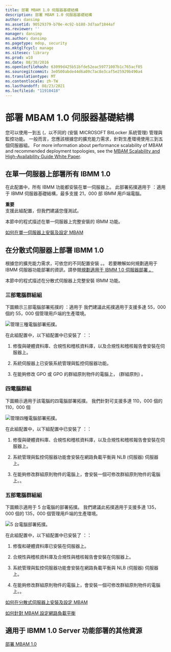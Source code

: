 ```yaml
---
title: 部署 MBAM 1.0 伺服器基礎結構
description: 部署 MBAM 1.0 伺服器基礎結構
author: dansimp
ms.assetid: 90529379-b70e-4c92-b188-3d7aaf1844af
ms.reviewer: ''
manager: dansimp
ms.author: dansimp
ms.pagetype: mdop, security
ms.mktglfcycl: manage
ms.sitesec: library
ms.prod: w10
ms.date: 08/30/2016
ms.openlocfilehash: 63099d425b51bfde52eac59771007b1c765acf05
ms.sourcegitcommit: 3e0500abde44d6a09c7ac8e3caf5e25929b490a4
ms.translationtype: MT
ms.contentlocale: zh-TW
ms.lasthandoff: 08/23/2021
ms.locfileid: "11910418"
---
```

# <a name="deploying-the-mbam-10-server-infrastructure"></a>部署 MBAM 1.0 伺服器基礎結構


您可以使用一到五 (，以不同的 (安裝 MICROSOFT BitLocker 系統管理) 管理與監控功能。 一般而言，您應該根據您的擴充能力需求，針對生產環境使用三到五個伺服器組。 For more information about performance scalability of MBAM and recommended deployment topologies, see the [MBAM Scalability and High-Availability Guide White Paper](https://go.microsoft.com/fwlink/p/?LinkId=258314).

## <a name="deploy-all-mbam-10-on-a-single-server"></a>在單一伺服器上部署所有 IBMM 1.0


在此配置中，所有 IBMM 功能都安裝在單一伺服器上。 此部署拓撲適用于 ：適用于 IBMM 伺服器基礎結構，最多支援 21，000 部 IBMM 用戶端電腦。

**重要**  
支援此組配置，但我們建議您僅測試。

 

本節中的程式描述在單一伺服器上完整安裝的 IBMM 功能。

[如何在單一伺服器上安裝及設定 MBAM](how-to-install-and-configure-mbam-on-a-single-server-mbam-1.md)

## <a name="deploy-mbam-10-on-distributed-servers"></a>在分散式伺服器上部署 IBMM 1.0


根據您的擴充能力需求，可依您的不同配置安裝 。。 若要瞭解如何規劃適用于 IBMM 伺服器功能部署的資訊，請參閱[規劃適用于 IBMM 1.0 伺服器部署 。](planning-for-mbam-10-server-deployment.md)

本節中的程式描述在分散式伺服器上完整安裝 IBMM 功能。

### <a name="three-computer-configuration"></a>三部電腦群組組

下圖顯示三部電腦部署拓撲的 ：適用于 我們建議此拓撲適用于支援多達 55，000 個的 55，000 個管理用戶端的生產環境。

![管理三種電腦部署拓撲。](images/mbam-3-server.jpg)

在此組配置中，以下組配置中已安裝了 ：：

1.  修復與硬體資料庫、合規性和稽核資料庫，以及合規性和稽核報告會安裝在伺服器上。

2.  系統伺服器上已安裝系統管理與監控伺服器功能。

3.  在能夠修改 GPO 或 GPO 的群組原則物件的電腦上， (群組原則) 。

### <a name="four-computer-configuration"></a>四電腦群組

下圖顯示適用于該電腦的四電腦部署拓撲。 我們針對可支援多達 110，000 個的 110，000 個

![管理四種電腦部署拓撲。](images/mbam-4-computer.jpg)

在此組配置中，以下組配置中已安裝了 ：：

1.  修復與硬體資料庫、合規性和稽核資料庫，以及合規性和稽核報告會安裝在伺服器上。

2.  系統管理與監控伺服器功能會安裝在網路負載平衡與 NLB (伺服器) 伺服器上。

3.  在能夠修改群組原則物件的電腦上，會安裝一個可修改群組原則物件的電腦上。。

### <a name="five-computer-configuration"></a>五部電腦群組組

下圖顯示適用于 5 台電腦的部署拓撲。 我們建議此拓撲適用于支援多達 135，000 個的 135，000 個管理用戶端的生產環境。

![5 台電腦部署拓撲。](images/mbam-5-computer.jpg)

在此組配置中，以下組配置中已安裝了 ：：

1.  修復和硬體資料庫已安裝在伺服器上。

2.  合規性與稽核資料庫及合規性與稽核報告會安裝在伺服器上。

3.  系統管理與監控伺服器功能會安裝在網路負載平衡與 NLB (伺服器) 伺服器上。

4.  在能夠修改群組原則物件的電腦上，會安裝一個可修改群組原則物件的電腦上。。

[如何在分散式伺服器上安裝及設定 MBAM](how-to-install-and-configure-mbam-on-distributed-servers-mbam-1.md)

[如何針對 MBAM 設定網路負載平衡](how-to-configure-network-load-balancing-for-mbam.md)

## <a name="other-resources-for-mbam-10-server-features-deployment"></a>適用于 IBMM 1.0 Server 功能部署的其他資源


[部署 MBAM 1.0](deploying-mbam-10.md)

 

 





